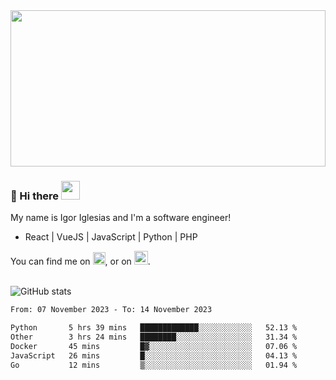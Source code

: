 <img src="https://c.tenor.com/KjVxfRrrncUAAAAd/matrix.gif" width="100%" height="250px">

### 🔭 Hi there <img src="https://raw.githubusercontent.com/MartinHeinz/MartinHeinz/master/wave.gif" width="30px">


My name is Igor Iglesias and I'm a software engineer!
<br>

<ul>
  <li> React | VueJS | JavaScript | Python | PHP </li>
</ul>
You can find me on <a href="https://twitter.com/IgorIglesias5"><img src="https://i.imgur.com/JLLlB5S.png" width="20px"></a>, or on <a href="https://www.linkedin.com/in/igor-iglesias-62478428/"><img src="https://i.imgur.com/PXyIkWx.png" width="22px"></a>.

<br>
<br>

![GitHub stats](https://github-readme-stats.vercel.app/api?username=igoiglesias&show_icons=true&count_private=true&theme=chartreuse-dark&hide_title=true)

<!--START_SECTION:waka-->

```txt
From: 07 November 2023 - To: 14 November 2023

Python       5 hrs 39 mins   █████████████░░░░░░░░░░░░   52.13 %
Other        3 hrs 24 mins   ████████░░░░░░░░░░░░░░░░░   31.34 %
Docker       45 mins         █▓░░░░░░░░░░░░░░░░░░░░░░░   07.06 %
JavaScript   26 mins         █░░░░░░░░░░░░░░░░░░░░░░░░   04.13 %
Go           12 mins         ▒░░░░░░░░░░░░░░░░░░░░░░░░   01.94 %
```

<!--END_SECTION:waka-->
